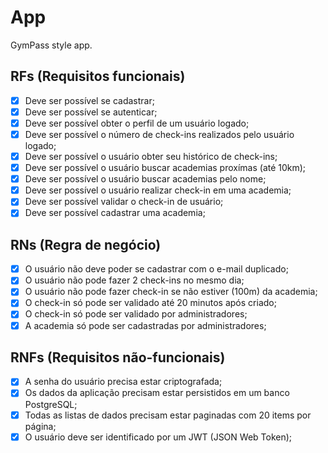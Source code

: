 # App

GymPass style app.

## RFs (Requisitos funcionais)

-   [x] Deve ser possível se cadastrar;
-   [x] Deve ser possível se autenticar;
-   [x] Deve ser possível obter o perfil de um usuário logado;
-   [x] Deve ser possível o número de check-ins realizados pelo usuário logado;
-   [x] Deve ser possível o usuário obter seu histórico de check-ins;
-   [x] Deve ser possível o usuário buscar academias proxímas (até 10km);
-   [x] Deve ser possível o usuário buscar academias pelo nome;
-   [x] Deve ser possível o usuário realizar check-in em uma academia;
-   [x] Deve ser possível validar o check-in de usuário;
-   [x] Deve ser possível cadastrar uma academia;

## RNs (Regra de negócio)

-   [x] O usuário não deve poder se cadastrar com o e-mail duplicado;
-   [x] O usuário não pode fazer 2 check-ins no mesmo dia;
-   [x] O usuário não pode fazer check-in se não estiver (100m) da academia;
-   [x] O check-in só pode ser validado até 20 minutos após criado;
-   [x] O check-in só pode ser validado por administradores;
-   [x] A academia só pode ser cadastradas por administradores;

## RNFs (Requisitos não-funcionais)

-   [x] A senha do usuário precisa estar criptografada;
-   [x] Os dados da aplicação precisam estar persistidos em um banco PostgreSQL;
-   [x] Todas as listas de dados precisam estar paginadas com 20 items por página;
-   [x] O usuário deve ser identificado por um JWT (JSON Web Token);
